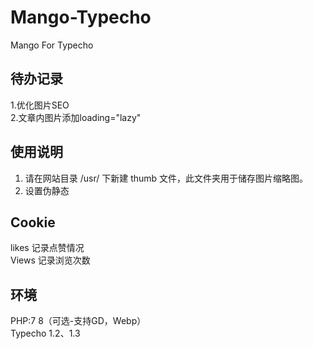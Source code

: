# Mango-Typecho
Mango For Typecho


## 待办记录      
1.优化图片SEO      
2.文章内图片添加loading="lazy"        

## 使用说明
1. 请在网站目录 /usr/ 下新建 thumb 文件，此文件夹用于储存图片缩略图。
2. 设置伪静态      


## Cookie
likes 记录点赞情况      
Views 记录浏览次数      

## 环境
PHP:7 8（可选-支持GD，Webp）      
Typecho 1.2、1.3      
